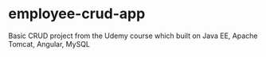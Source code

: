 # employee-crud-app
Basic CRUD project from the Udemy course which built on Java EE, Apache Tomcat, Angular, MySQL
